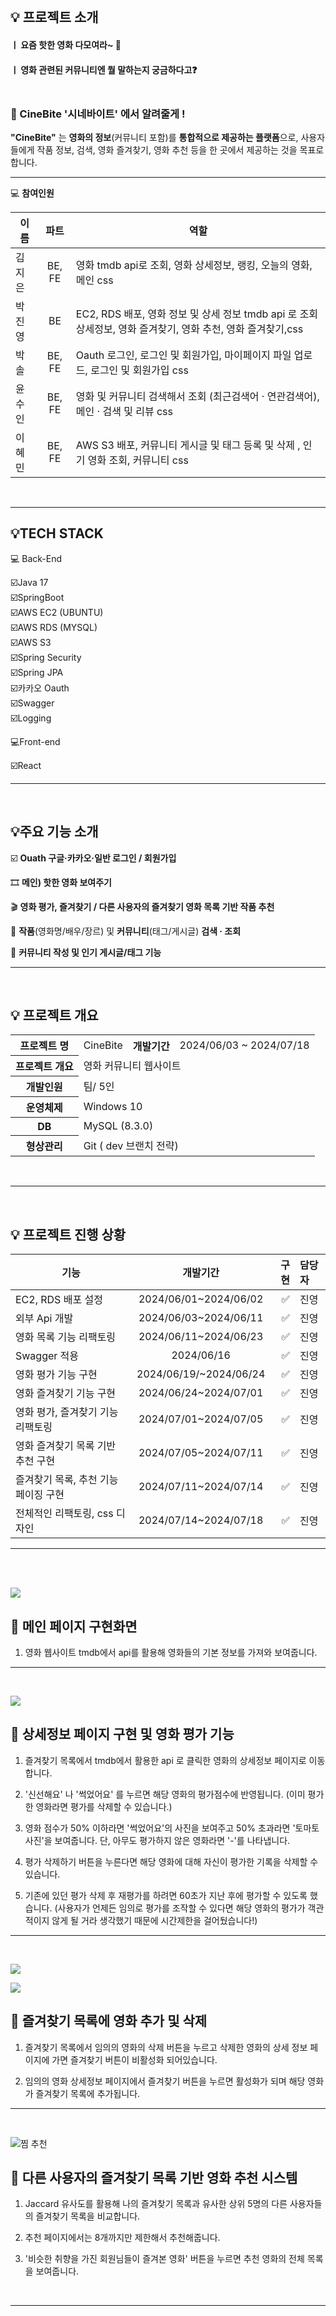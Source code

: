 </br>

## 💡 프로젝트 소개

#### ㅣ 요즘 핫한 영화 다모여라~ 🎇

#### ㅣ 영화 관련된 커뮤니티엔 뭘 말하는지 궁금하다고❓

### </br>🍿 CineBite '시네바이트' 에서 알려줄게 !

**"CineBite"** 는 **영화의 정보**(커뮤니티 포함)를 **통합적으로 제공하는 플랫폼**으로, 사용자들에게 작품 정보, 검색, 영화 즐겨찾기, 영화 추천 등을 한 곳에서 제공하는 것을 목표로 합니다.
</br>

---
💻 **참여인원**

| 이름   |  파트  | 역할 |
| --- | :----: | ---|
| 김지은 | BE, FE | 영화 tmdb api로 조회, 영화 상세정보, 랭킹, 오늘의 영화, 메인 css |
| 박진영 | BE | EC2, RDS 배포, 영화 정보 및 상세 정보 tmdb api 로 조회 상세정보, 영화 즐겨찾기, 영화 추천, 영화 즐겨찾기,css|
| 박 솔  | BE, FE | Oauth 로그인, 로그인 및 회원가입, 마이페이지 파일 업로드, 로그인 및 회원가입 css  |
| 윤수인 | BE, FE | 영화 및 커뮤니티 검색해서 조회 (최근검색어 · 연관검색어), 메인 · 검색 및 리뷰 css |
| 이혜민 | BE, FE | AWS S3 배포, 커뮤니티 게시글 및 태그 등록 및 삭제 , 인기 영화 조회, 커뮤니티 css |


<br>

---



## 💡TECH STACK
‍💻 Back-End<br/>

☑️Java 17<br/>
☑️SpringBoot<br/>
☑️AWS EC2 (UBUNTU)<br/>
☑️AWS RDS (MYSQL)<br/>
☑️AWS S3<br/>
☑️Spring Security<br/>
☑️Spring JPA<br/>
☑️카카오 Oauth<br/>
☑️Swagger<br/>
☑️Logging<br/>

‍💻Front-end<br/>

☑️React<br/>

---
<br/>

## 💡주요 기능 소개

☑️ **Ouath 구글·카카오·일반 로그인 / 회원가입**

🎞️ **메인) 핫한 영화 보여주기**

🎬 **영화 평가, 즐겨찾기 / 다른 사용자의 즐겨찾기 영화 목록 기반 작품 추천**

🔎 **작품**(영화명/배우/장르) 및 **커뮤니티**(태그/게시글) **검색 · 조회**

💬 **커뮤니티 작성 및 인기 게시글/태그 기능**


---

<br/>

## 💡 프로젝트 개요

<table>
    <tr>
        <th>프로젝트 명</th>
        <td>CineBite</td>
        <th>개발기간</th>
        <td>2024/06/03 ~ 2024/07/18</td>
    </tr>
    <tr>
        <th>프로젝트 개요</th>
        <td colspan="3"> 영화 커뮤니티 웹사이트</td>
    </tr>
    <tr>
        <th>개발인원</th>
        <td colspan="3">팀/ 5인 </td>
    </tr>
    <tr>
        <th>운영체제</th>
        <td colspan="3">Windows 10</td>
    </tr>
    <tr>
        <th>DB</th>
        <td colspan="3">MySQL (8.3.0)</td>
    </tr>
     <tr>
        <th>형상관리</th>
        <td colspan="3">Git ( dev 브랜치 전략)</td>
    </tr>
</table>
</br>

---
<br/>

## 💡 프로젝트 진행 상황
| 기능 | 개발기간 | 구현 | 담당자 |
|-----|	:----------:|--:|:-------|
| EC2, RDS 배포 설정  | 2024/06/01~2024/06/02 |  ✅ |진영
|  외부 Api 개발 | 2024/06/03~2024/06/11 | ✅|진영
| 영화 목록 기능 리팩토링| 2024/06/11~2024/06/23 | ✅|진영
| Swagger 적용 | 2024/06/16 | ✅|진영
| 영화 평가 기능 구현 | 2024/06/19/~2024/06/24 | ✅|진영
| 영화 즐겨찾기 기능 구현 | 2024/06/24~2024/07/01 | ✅|진영
| 영화 평가, 즐겨찾기 기능 리팩토링 | 2024/07/01~2024/07/05 | ✅|진영
| 영화 즐겨찾기 목록 기반 추천 구현 | 2024/07/05~2024/07/11 | ✅|진영
| 즐겨찾기 목록, 추천 기능 페이징 구현 | 2024/07/11~2024/07/14 | ✅|진영
| 전체적인 리팩토링, css 디자인 | 2024/07/14~2024/07/18 | ✅|진영
***
<br/>

</br>

![](https://velog.velcdn.com/images/jyp423/post/7d0a7ab3-15f7-4901-8b4d-9aaf076a4ded/image.gif)

## 💎 메인 페이지 구현화면
 1. 영화 웹사이트 tmdb에서 api를 활용해 영화들의 기본 정보를 가져와 보여줍니다.


---
<br/>

![](https://velog.velcdn.com/images/jyp423/post/7bf27102-c791-4340-a73f-a7b053cf226b/image.gif)
## 💎 상세정보 페이지 구현 및 영화 평가 기능
1. 즐겨찾기 목록에서 tmdb에서 활용한 api 로 클릭한 영화의 상세정보 페이지로 이동합니다.

2. '신선해요' 나 '썩었어요' 를 누르면 해당 영화의 평가점수에 반영됩니다. (이미 평가한 영화라면 평가를 삭제할 수 있습니다.)

3. 영화 점수가 50% 이하라면 '썩었어요'의 사진을 보여주고 50% 초과라면 '토마토 사진'을 보여줍니다. 단, 아무도 평가하지 않은 영화라면 '-'를 나타냅니다.

4. 평가 삭제하기 버튼을 누른다면 해당 영화에 대해 자신이 평가한 기록을 삭제할 수 있습니다.

5. 기존에 있던 평가 삭제 후 재평가를 하려면 60초가 지난 후에 평가할 수 있도록 했습니다.
(사용자가 언제든 임의로 평가를 조작할 수 있다면 해당 영화의 평가가 객관적이지 않게 될 거라 생각했기 때문에 시간제한을 걸어뒀습니다!)

---
<br/>

![](https://velog.velcdn.com/images/jyp423/post/1a895f2f-2d83-4f95-9df7-00aacfb7b40d/image.gif)

![](https://velog.velcdn.com/images/jyp423/post/a2d1824f-f8ec-4b02-a8fd-0ec49a4f4bdd/image.gif)

## 💎 즐겨찾기 목록에 영화 추가 및 삭제
1. 즐겨찾기 목록에서 임의의 영화의 삭제 버튼을 누르고 삭제한 영화의 상세 정보 페이지에 가면 즐겨찾기 버튼이 비활성화 되어있습니다.

2. 임의의 영화 상세정보 페이지에서 즐겨찾기 버튼을 누르면 활성화가 되며 해당 영화가 즐겨찾기 목록에 추가됩니다.
---
<br/>

![찜 추천](https://github.com/user-attachments/assets/d4b64339-9e35-4056-bf20-46571781b7ff)


## 💎 다른 사용자의 즐겨찾기 목록 기반 영화 추천 시스템
1. Jaccard 유사도를 활용해 나의 즐겨찾기 목록과 유사한 상위 5명의 다른 사용자들의 즐겨찾기 목록을 비교합니다.

2. 추천 페이지에서는 8개까지만 제한해서 추천해줍니다.

3. '비슷한 취향을 가진 회원님들이 즐겨본 영화' 버튼을 누르면 추천 영화의 전체 목록을 보여줍니다.


<br/>

---



